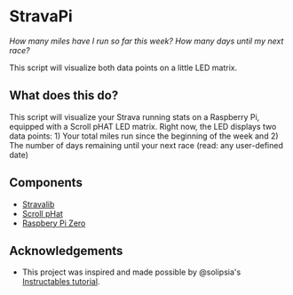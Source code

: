 # StravaPi

*How many miles have I run so far this week? How many days until my next race?*

This script will visualize both data points on a little LED matrix.

## What does this do?

This script will visualize your Strava running stats on a Raspberry Pi, equipped with a Scroll pHAT LED matrix. Right now, the LED displays two data points: 1) Your total miles run since the beginning of the week and 2) The number of days remaining until your next race (read: any user-defined date)

## Components

* [Stravalib](https://pythonhosted.org/stravalib/api.html?highlight=client#module-stravalib.client)
* [Scroll pHat](https://shop.pimoroni.com/products/scroll-phat)
* [Raspbery Pi Zero](https://www.raspberrypi.org/products/raspberry-pi-zero/)

## Acknowledgements

* This project was inspired and made possible by @solipsia's [Instructables tutorial](http://www.instructables.com/member/solipsia/).
